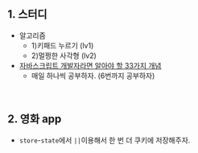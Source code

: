 ## 1. 스터디
- 알고리즘
  - 1)키패드 누르기 (lv1)
  - 2)멀쩡한 사각형 (lv2)
- [자바스크립트 개발자라면 알아야 할 33가지 개념](https://velog.io/@jakeseo_me/2019-03-15-2303-%EC%9E%91%EC%84%B1%EB%90%A8-rmjta5a3xh)
  - 매일 하나씩 공부하자. (6번까지 공부하자)

<br/>

## 2. 영화 app
- `store`-`state`에서 `||`이용해서 한 번 더 쿠키에 저장해주자.
